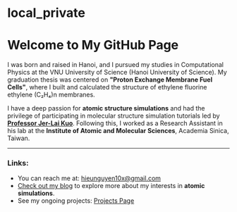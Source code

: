# local_private
# Welcome to My GitHub Page

I was born and raised in Hanoi, and I pursued my studies in Computational Physics at the VNU University of Science (Hanoi University of Science). My graduation thesis was centered on **"Proton Exchange Membrane Fuel Cells"**, where I built and calculated the structure of ethylene fluorine ethylene (C₂H₄)n membranes.

I have a deep passion for **atomic structure simulations** and had the privilege of participating in molecular structure simulation tutorials led by **[Professor Jer-Lai Kuo](https://sites.google.com/site/jlkiams/)**. Following this, I worked as a Research Assistant in his lab at the **Institute of Atomic and Molecular Sciences**, Academia Sinica, Taiwan.

---

### Links:

- You can reach me at: [hieunguyen10x@gmail.com](mailto:hieunguyen10x@gmail.com)
- [Check out my blog](/posts) to explore more about my interests in **atomic simulations**.
- See my ongoing projects: [Projects Page](/projects)
